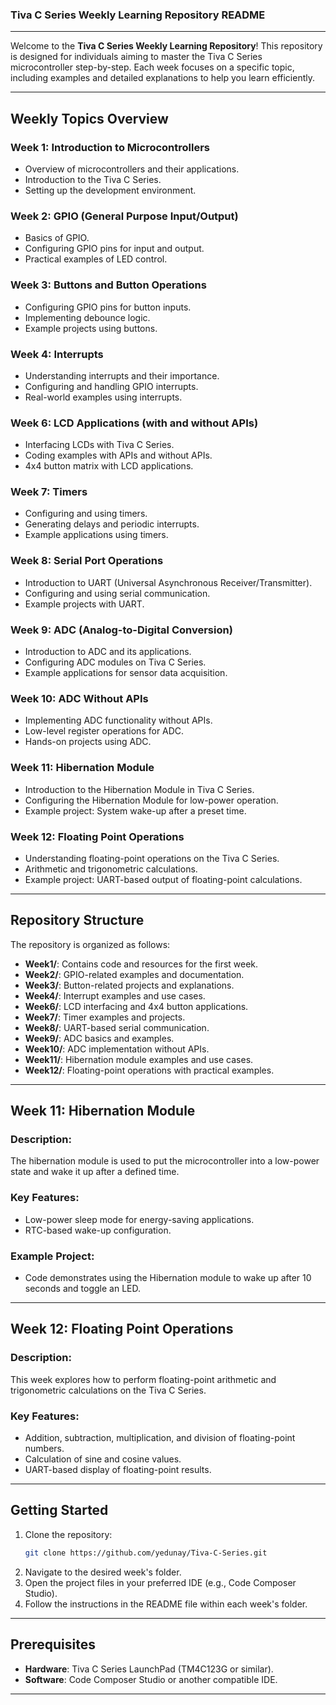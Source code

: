 ### **Tiva C Series Weekly Learning Repository** README

---

Welcome to the **Tiva C Series Weekly Learning Repository**! This repository is designed for individuals aiming to master the Tiva C Series microcontroller step-by-step. Each week focuses on a specific topic, including examples and detailed explanations to help you learn efficiently.

---

## Weekly Topics Overview

### Week 1: Introduction to Microcontrollers
- Overview of microcontrollers and their applications.
- Introduction to the Tiva C Series.
- Setting up the development environment.

### Week 2: GPIO (General Purpose Input/Output)
- Basics of GPIO.
- Configuring GPIO pins for input and output.
- Practical examples of LED control.

### Week 3: Buttons and Button Operations
- Configuring GPIO pins for button inputs.
- Implementing debounce logic.
- Example projects using buttons.

### Week 4: Interrupts
- Understanding interrupts and their importance.
- Configuring and handling GPIO interrupts.
- Real-world examples using interrupts.

### Week 6: LCD Applications (with and without APIs)
- Interfacing LCDs with Tiva C Series.
- Coding examples with APIs and without APIs.
- 4x4 button matrix with LCD applications.

### Week 7: Timers
- Configuring and using timers.
- Generating delays and periodic interrupts.
- Example applications using timers.

### Week 8: Serial Port Operations
- Introduction to UART (Universal Asynchronous Receiver/Transmitter).
- Configuring and using serial communication.
- Example projects with UART.

### Week 9: ADC (Analog-to-Digital Conversion)
- Introduction to ADC and its applications.
- Configuring ADC modules on Tiva C Series.
- Example applications for sensor data acquisition.

### Week 10: ADC Without APIs
- Implementing ADC functionality without APIs.
- Low-level register operations for ADC.
- Hands-on projects using ADC.

### Week 11: Hibernation Module
- Introduction to the Hibernation Module in Tiva C Series.
- Configuring the Hibernation Module for low-power operation.
- Example project: System wake-up after a preset time.

### Week 12: Floating Point Operations
- Understanding floating-point operations on the Tiva C Series.
- Arithmetic and trigonometric calculations.
- Example project: UART-based output of floating-point calculations.

---

## Repository Structure
The repository is organized as follows:
- **Week1/**: Contains code and resources for the first week.
- **Week2/**: GPIO-related examples and documentation.
- **Week3/**: Button-related projects and explanations.
- **Week4/**: Interrupt examples and use cases.
- **Week6/**: LCD interfacing and 4x4 button applications.
- **Week7/**: Timer examples and projects.
- **Week8/**: UART-based serial communication.
- **Week9/**: ADC basics and examples.
- **Week10/**: ADC implementation without APIs.
- **Week11/**: Hibernation module examples and use cases.
- **Week12/**: Floating-point operations with practical examples.

---

## Week 11: Hibernation Module
### **Description:**
The hibernation module is used to put the microcontroller into a low-power state and wake it up after a defined time. 

### **Key Features:**
- Low-power sleep mode for energy-saving applications.
- RTC-based wake-up configuration.

### **Example Project:**
- Code demonstrates using the Hibernation module to wake up after 10 seconds and toggle an LED.

---

## Week 12: Floating Point Operations
### **Description:**
This week explores how to perform floating-point arithmetic and trigonometric calculations on the Tiva C Series.

### **Key Features:**
- Addition, subtraction, multiplication, and division of floating-point numbers.
- Calculation of sine and cosine values.
- UART-based display of floating-point results.

---

## Getting Started
1. Clone the repository:
   ```bash
   git clone https://github.com/yedunay/Tiva-C-Series.git
   ```
2. Navigate to the desired week's folder.
3. Open the project files in your preferred IDE (e.g., Code Composer Studio).
4. Follow the instructions in the README file within each week's folder.

---

## Prerequisites
- **Hardware**: Tiva C Series LaunchPad (TM4C123G or similar).
- **Software**: Code Composer Studio or another compatible IDE.

---
